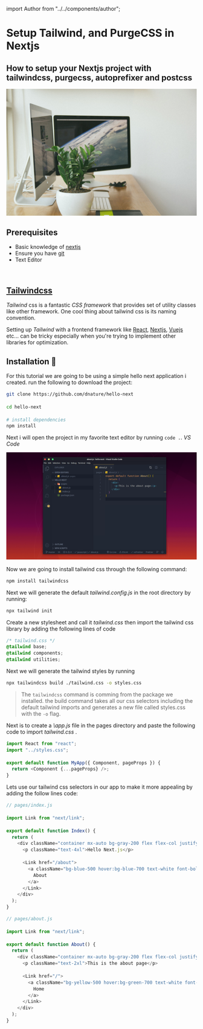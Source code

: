 import Author from "../../components/author";

# Setup Tailwind, and PurgeCSS in Nextjs

<Author/>

## How to setup your Nextjs project with tailwindcss, purgecss, autoprefixer and postcss

![how-to-setup-tailwind-purgecss-and-nextjs](/images/blog/how-to-setup-tailwind-purgecss-and-nextjs/how-to-setup-tailwind-purgecss-and-nextjs.jpg)

## Prerequisites

- Basic knowledge of [nextjs](https://nextjs.org)
- Ensure you have [git](https://git-scm.com)
- Text Editor

<br/>

## [Tailwindcss](https://tailwindcss.com/)

_Tailwind_ css is a fantastic _CSS framework_ that provides set of utility classes like other framework.
One cool thing about tailwind css is its naming convention.

Setting up _Tailwind_ with a frontend framework like [React](https://reactjs.org), [Nextjs](https://nextjs.org), [Vuejs](https://vuejs.org) etc... can be tricky especially when you're trying to implement other libraries for optimization.

## Installation 👣

For this tutorial we are going to be using a simple hello next application i created. run the following to download the project:

```bash
git clone https://github.com/dnature/hello-next

cd hello-next

# install dependencies
npm install
```

Next i will open the project in my favorite text editor by running `code .`. _VS Code_

![Hello next](/images/blog/how-to-setup-tailwind-purgecss-and-nextjs/hello-next.png)

Now we are going to install tailwind css through the following command:

```bash
npm install tailwindcss
```

Next we will generate the default _tailwind.config.js_ in the root directory by running:

```bash
npx tailwind init
```

Create a new stylesheet and call it _tailwind.css_ then import the tailwind css library by adding the following lines of code

```css
/* tailwind.css */
@tailwind base;
@tailwind components;
@tailwind utilities;
```

Next we will generate the tailwind styles by running

```bash
npx tailwindcss build ./tailwind.css -o styles.css
```

> The `tailwindcss` command is comming from the package we installed. the build command takes all our css selectors including the default tailwind imports and generates a new file called styles.css with the `-o` flag.

Next is to create a _\app.js_ file in the pages directory and paste the following code to import _tailwind.css_ .

```js
import React from "react";
import "../styles.css";

export default function MyApp({ Component, pageProps }) {
  return <Component {...pageProps} />;
}
```

Lets use our tailwind css selectors in our app to make it more appealing by adding the follow lines code:

```js
// pages/index.js

import Link from "next/link";

export default function Index() {
  return (
    <div className="container mx-auto bg-gray-200 flex flex-col justify-center items-center h-screen">
      <p className="text-4xl">Hello Next.js</p>

      <Link href="/about">
        <a className="bg-blue-500 hover:bg-blue-700 text-white font-bold py-2 px-4 rounded-full">
          About
        </a>
      </Link>
    </div>
  );
}
```

```js
// pages/about.js

import Link from "next/link";

export default function About() {
  return (
    <div className="container mx-auto bg-gray-200 flex flex-col justify-center items-center h-screen">
      <p className="text-2xl">This is the about page</p>

      <Link href="/">
        <a className="bg-yellow-500 hover:bg-green-700 text-white font-bold py-2 px-4 rounded-full">
          Home
        </a>
      </Link>
    </div>
  );
}
```
